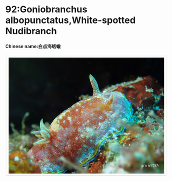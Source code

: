 # 92:Goniobranchus albopunctatus,White-spotted Nudibranch

#### Chinese name:白点海蛞蝓

![](../../.gitbook/assets/goniobranchus-albopunctatus.jpg)

